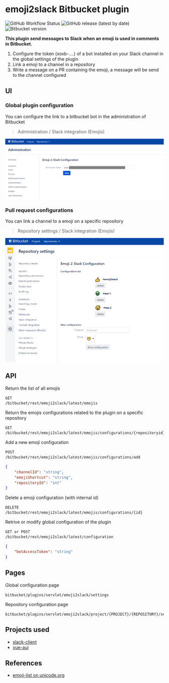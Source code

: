 # emoji2slack Bitbucket plugin
![GitHub Workflow Status](https://github.com/icyfry/emoji2slack/workflows/Java%20CI/badge.svg)
![GitHub release (latest by date)](https://img.shields.io/github/v/release/icyfry/emoji2slack?include_prereleases&sort=semver)
![Bitbucket version](https://img.shields.io/badge/Bitbucket%20server%20version-6.5.1-blue?logo=Bitbucket)

<b>This plugin send messages to Slack when an emoji is used in comments in Bitbucket.</b>

1. Configure the token (xoxb-....) of a bot installed on your Slack channel in the global settings of the plugin
2. Link a emoji to a channel in a repository
3. Write a message on a PR containing the emoji, a message will be send to the channel configured 

## UI

### Global plugin configuration
You can configure the link to a bitbucket bot in the administration of Bitbucket
> Administration / Slack integration (Emojis)

![capture_2](doc/capture_2.png)

### Pull request configurations
You can link a channel to a emoji on a specific repository
> Repository settings / Slack integration (Emojis)

![capture_1](doc/capture_1.png)

## API

Return the list of all emojis
```
GET
/bitbucket/rest/emoji2slack/latest/emojis
```

Return the emojis configurations related to the plugin on a specific repository
```
GET
/bitbucket/rest/emoji2slack/latest/emojis/configurations/{repositoryid}
```

Add a new emoji configuration
```
POST
/bitbucket/rest/emoji2slack/latest/emojis/configurations/add
```

```json
{
    "channelId": "string",
    "emojiShortcut": "string",
    "repositoryId": "int"
}
```

Delete a emoji configuration (with internal id)
```
DELETE
/bitbucket/rest/emoji2slack/latest/emojis/configurations/{id}
```

Retrive or modify global configuration of the plugin
```
GET or POST
/bitbucket/rest/emoji2slack/latest/configuration
```

```json
{
    "botAccessToken": "string"
}
```

## Pages

Global configuration page
```
bitbucket/plugins/servlet/emoji2slack/settings
```

Repository configuration page
```
bitbucket/plugins/servlet/emoji2slack/project/{PROJECT}/{REPOSITORY}/settings
```

## Projects used

* [slack-client](https://github.com/HubSpot/slack-client)
* [vue-aui](https://spartez.github.io/vue-aui/#/)

## References

* [emoji-list on unicode.org](http://unicode.org/emoji/charts/full-emoji-list.html)